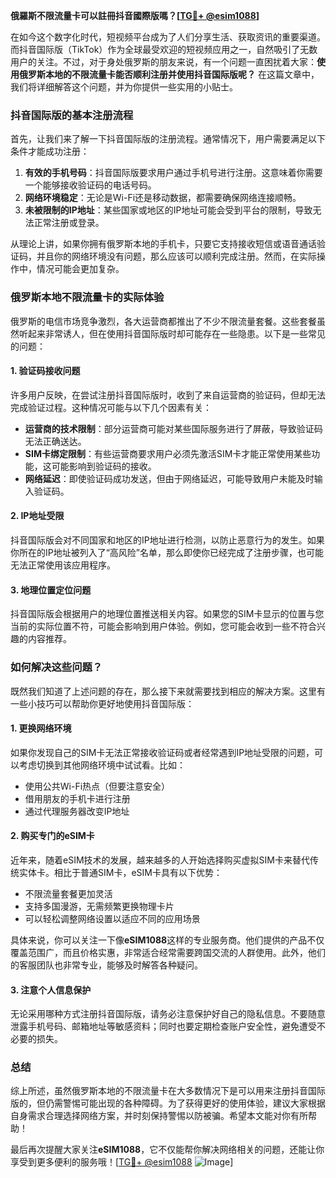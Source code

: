 **俄羅斯不限流量卡可以註冊抖音國際版嗎？[[TG💪+ @esim1088](https://t.me/s/esim1088)]**

在如今这个数字化时代，短视频平台成为了人们分享生活、获取资讯的重要渠道。而抖音国际版（TikTok）作为全球最受欢迎的短视频应用之一，自然吸引了无数用户的关注。不过，对于身处俄罗斯的朋友来说，有一个问题一直困扰着大家：**使用俄罗斯本地的不限流量卡能否顺利注册并使用抖音国际版呢？** 在这篇文章中，我们将详细解答这个问题，并为你提供一些实用的小贴士。

### 抖音国际版的基本注册流程

首先，让我们来了解一下抖音国际版的注册流程。通常情况下，用户需要满足以下条件才能成功注册：

1. **有效的手机号码**：抖音国际版要求用户通过手机号进行注册。这意味着你需要一个能够接收验证码的电话号码。
2. **网络环境稳定**：无论是Wi-Fi还是移动数据，都需要确保网络连接顺畅。
3. **未被限制的IP地址**：某些国家或地区的IP地址可能会受到平台的限制，导致无法正常注册或登录。

从理论上讲，如果你拥有俄罗斯本地的手机卡，只要它支持接收短信或语音通话验证码，并且你的网络环境没有问题，那么应该可以顺利完成注册。然而，在实际操作中，情况可能会更加复杂。

### 俄罗斯本地不限流量卡的实际体验

俄罗斯的电信市场竞争激烈，各大运营商都推出了不少不限流量套餐。这些套餐虽然听起来非常诱人，但在使用抖音国际版时却可能存在一些隐患。以下是一些常见的问题：

#### 1. 验证码接收问题
许多用户反映，在尝试注册抖音国际版时，收到了来自运营商的验证码，但却无法完成验证过程。这种情况可能与以下几个因素有关：
   - **运营商的技术限制**：部分运营商可能对某些国际服务进行了屏蔽，导致验证码无法正确送达。
   - **SIM卡绑定限制**：有些运营商要求用户必须先激活SIM卡才能正常使用某些功能，这可能影响到验证码的接收。
   - **网络延迟**：即使验证码成功发送，但由于网络延迟，可能导致用户未能及时输入验证码。

#### 2. IP地址受限
抖音国际版会对不同国家和地区的IP地址进行检测，以防止恶意行为的发生。如果你所在的IP地址被列入了“高风险”名单，那么即使你已经完成了注册步骤，也可能无法正常使用该应用程序。

#### 3. 地理位置定位问题
抖音国际版会根据用户的地理位置推送相关内容。如果您的SIM卡显示的位置与您当前的实际位置不符，可能会影响到用户体验。例如，您可能会收到一些不符合兴趣的内容推荐。

### 如何解决这些问题？

既然我们知道了上述问题的存在，那么接下来就需要找到相应的解决方案。这里有一些小技巧可以帮助你更好地使用抖音国际版：

#### 1. 更换网络环境
如果你发现自己的SIM卡无法正常接收验证码或者经常遇到IP地址受限的问题，可以考虑切换到其他网络环境中试试看。比如：
   - 使用公共Wi-Fi热点（但要注意安全）
   - 借用朋友的手机卡进行注册
   - 通过代理服务器改变IP地址

#### 2. 购买专门的eSIM卡
近年来，随着eSIM技术的发展，越来越多的人开始选择购买虚拟SIM卡来替代传统实体卡。相比于普通SIM卡，eSIM卡具有以下优势：
   - 不限流量套餐更加灵活
   - 支持多国漫游，无需频繁更换物理卡片
   - 可以轻松调整网络设置以适应不同的应用场景

具体来说，你可以关注一下像**eSIM1088**这样的专业服务商。他们提供的产品不仅覆盖范围广，而且价格实惠，非常适合经常需要跨国交流的人群使用。此外，他们的客服团队也非常专业，能够及时解答各种疑问。

#### 3. 注意个人信息保护
无论采用哪种方式注册抖音国际版，请务必注意保护好自己的隐私信息。不要随意泄露手机号码、邮箱地址等敏感资料；同时也要定期检查账户安全性，避免遭受不必要的损失。

### 总结

综上所述，虽然俄罗斯本地的不限流量卡在大多数情况下是可以用来注册抖音国际版的，但仍需警惕可能出现的各种障碍。为了获得更好的使用体验，建议大家根据自身需求合理选择网络方案，并时刻保持警惕以防被骗。希望本文能对你有所帮助！

最后再次提醒大家关注**eSIM1088**，它不仅能帮你解决网络相关的问题，还能让你享受到更多便利的服务哦！[[TG💪+ @esim1088](https://t.me/s/esim1088) ![Image](https://i.postimg.cc/4NQfJmqS/Snipaste-2025-05-13-00-14-12.png)]